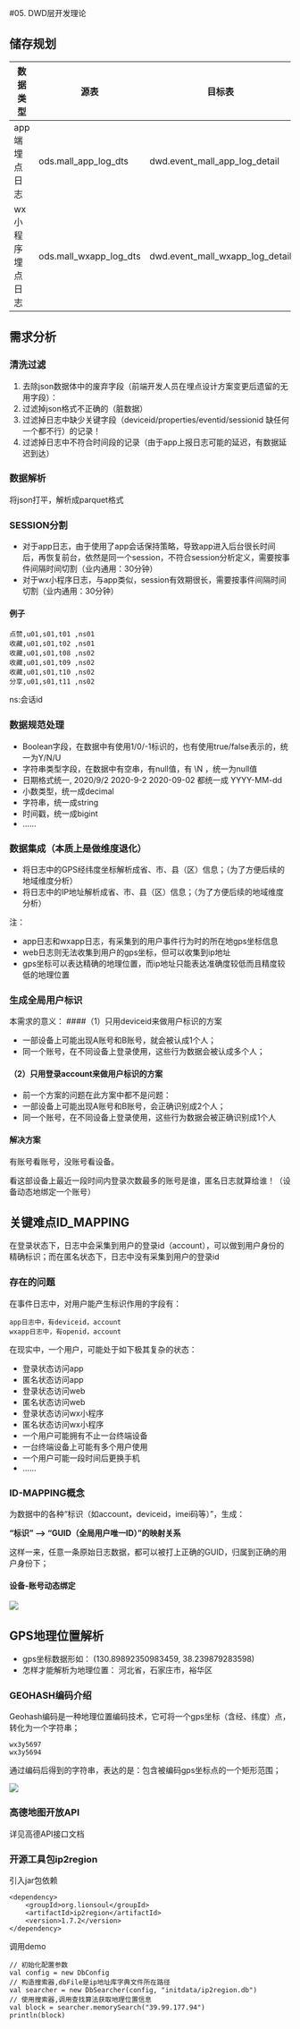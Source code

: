 #05. DWD层开发理论

## 储存规划

|  数据类型   | 源表  | 目标表  |
|  ----  | ----  | ----  |
| app端埋点日志  | ods.mall_app_log_dts | dwd.event_mall_app_log_detail |
| wx小程序埋点日志  | ods.mall_wxapp_log_dts | dwd.event_mall_wxapp_log_detail |


## 需求分析

### 清洗过滤

1. 去除json数据体中的废弃字段（前端开发人员在埋点设计方案变更后遗留的无用字段）：
1. 过滤掉json格式不正确的（脏数据）
1. 过滤掉日志中缺少关键字段（deviceid/properties/eventid/sessionid 缺任何一个都不行）的记录！
1. 过滤掉日志中不符合时间段的记录（由于app上报日志可能的延迟，有数据延迟到达）


### 数据解析

将json打平，解析成parquet格式

### SESSION分割

* 对于app日志，由于使用了app会话保持策略，导致app进入后台很长时间后，再恢复前台，依然是同一个session，不符合session分析定义，需要按事件间隔时间切割（业内通用：30分钟）
* 对于wx小程序日志，与app类似，session有效期很长，需要按事件间隔时间切割（业内通用：30分钟）

#### 例子

	点赞,u01,s01,t01 ,ns01
	收藏,u01,s01,t02 ,ns01
	收藏,u01,s01,t08 ,ns02
	收藏,u01,s01,t09 ,ns02
	收藏,u01,s01,t10 ,ns02
	分享,u01,s01,t11 ,ns02

ns:会话id

### 数据规范处理

* Boolean字段，在数据中有使用1/0/-1标识的，也有使用true/false表示的，统一为Y/N/U
* 字符串类型字段，在数据中有空串，有null值，有 \N ，统一为null值
* 日期格式统一, 2020/9/2    2020-9-2   2020-09-02 都统一成 YYYY-MM-dd
* 小数类型，统一成decimal
* 字符串，统一成string
* 时间戳，统一成bigint
* ……


### 数据集成（本质上是做维度退化）
* 将日志中的GPS经纬度坐标解析成省、市、县（区）信息；（为了方便后续的地域维度分析）
* 将日志中的IP地址解析成省、市、县（区）信息；（为了方便后续的地域维度分析）

注：

* app日志和wxapp日志，有采集到的用户事件行为时的所在地gps坐标信息
* web日志则无法收集到用户的gps坐标，但可以收集到ip地址
* gps坐标可以表达精确的地理位置，而ip地址只能表达准确度较低而且精度较低的地理位置


### 生成全局用户标识

本需求的意义：
####（1）只用deviceid来做用户标识的方案

* 一部设备上可能出现A账号和B账号，就会被认成1个人；
* 同一个账号，在不同设备上登录使用，这些行为数据会被认成多个人；

#### （2）只用登录account来做用户标识的方案
* 前一个方案的问题在此方案中都不是问题：
* 一部设备上可能出现A账号和B账号，会正确识别成2个人；
* 同一个账号，在不同设备上登录使用，这些行为数据会被正确识别成1个人

#### 解决方案

有账号看账号，没账号看设备。

看这部设备上最近一段时间内登录次数最多的账号是谁，匿名日志就算给谁！（设备动态地绑定一个账号）


## 关键难点ID_MAPPING

在登录状态下，日志中会采集到用户的登录id（account），可以做到用户身份的精确标识；而在匿名状态下，日志中没有采集到用户的登录id

### 存在的问题

在事件日志中，对用户能产生标识作用的字段有：

	app日志中，有deviceid，account
	wxapp日志中，有openid，account
	
在现实中，一个用户，可能处于如下极其复杂的状态：

* 登录状态访问app
* 匿名状态访问app
* 登录状态访问web
* 匿名状态访问web
* 登录状态访问wx小程序
* 匿名状态访问wx小程序
* 一个用户可能拥有不止一台终端设备
* 一台终端设备上可能有多个用户使用
* 一个用户可能一段时间后更换手机
* ……


### ID-MAPPING概念

为数据中的各种“标识（如account，deviceid，imei码等）”，生成：

**“标识” -->  “GUID（全局用户唯一ID）”的映射关系**

这样一来，任意一条原始日志数据，都可以被打上正确的GUID，归属到正确的用户身份下；

#### 设备-账号动态绑定


![](Images/7.png)




## GPS地理位置解析

* gps坐标数据形如：  (130.89892350983459, 38.239879283598)
* 怎样才能解析为地理位置： 河北省，石家庄市，裕华区

### GEOHASH编码介绍

Geohash编码是一种地理位置编码技术，它可将一个gps坐标（含经、纬度）点，转化为一个字符串；

	wx3y5697
	wx3y5694

通过编码后得到的字符串，表达的是：包含被编码gps坐标点的一个矩形范围；

![](Images/8.png)

### 高德地图开放API

详见高德API接口文档

### 开源工具包ip2region

引入jar包依赖

	<dependency>
	    <groupId>org.lionsoul</groupId>
	    <artifactId>ip2region</artifactId>
	    <version>1.7.2</version>
	</dependency>

调用demo

	// 初始化配置参数
	val config = new DbConfig
	// 构造搜索器,dbFile是ip地址库字典文件所在路径
	val searcher = new DbSearcher(config, "initdata/ip2region.db")
	// 使用搜索器,调用查找算法获取地理位置信息
	val block = searcher.memorySearch("39.99.177.94")
	println(block)
